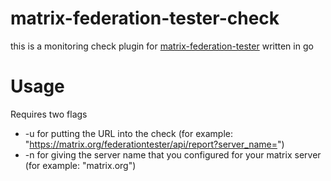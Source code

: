 # matrix-federation-tester-check
this is a monitoring check plugin for [matrix-federation-tester](https://github.com/matrix-org/matrix-federation-tester) written in go

# Usage
Requires two flags
-  -u for putting the URL into the check (for example: "https://matrix.org/federationtester/api/report?server_name=")
-  -n for giving the server name that you configured for your matrix server (for example: "matrix.org")
